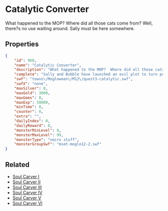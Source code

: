 # Catalytic Converter

What happened to the MOP?  Where did all those cats come from?  Well, there?s no use waiting around. Sally must be here somewhere.

## Properties

```json
{
    "id": 960,
    "name": "Catalytic Converter",
    "description": "What happened to the MOP?  Where did all those cats come from?  Well, there?s no use waiting around. Sally must be here somewhere.",
    "complete": "Sally and Bubble have launched an evil plot to turn people into cats to power a bunch of monsters!  It's \nhero time!",
    "swf": "towns\/Mogloween\/M12\/quest3-catalytic.swf",
    "swfX": "none",
    "maxSilver": 0,
    "maxGold": 3000,
    "maxGems": 0,
    "maxExp": 50000,
    "minTime": 0,
    "counter": 0,
    "extra": "",
    "dailyIndex": 0,
    "dailyReward": 0,
    "monsterMinLevel": 0,
    "monsterMaxLevel": 99,
    "monsterType": "necro stuff",
    "monsterGroupSwf": "mset-moglo12-2.swf"
}
```

## Related

- [Soul Carver I](../items/7579-soul-carver-i.md)
- [Soul Carver II](../items/7580-soul-carver-ii.md)
- [Soul Carver III](../items/7581-soul-carver-iii.md)
- [Soul Carver IV](../items/7582-soul-carver-iv.md)
- [Soul Carver V](../items/7583-soul-carver-v.md)
- [Soul Carver VI](../items/7584-soul-carver-vi.md)

